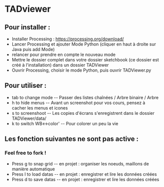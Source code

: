 
# TADviewer

## Pour installer : 

* Installer Processing : https://processing.org/download/
* Lancer Processing et ajouter Mode Python (cliquer en haut à droite sur Java puis add Mode)
* relancer pour prendre en compte le nouveau mode
* Mettre le dossier complet dans votre dossier sketchbook (ce dossier est créé à l'installation) dans un dossier TADViewer
* Ouvrir Processing, choisir le mode Python, puis ouvrir TADViewer.py

## Pour utiliser :

* tab to change mode -- Passer des listes chaînées / Arbre binaire / Arbre
* h to hide menus -- Avant un screenshot pour vos cours, pensez à cacher les menus et icones
* s to screenshoot -- Les copies d'écrans s'enregistrent dans le dossier TADViewer/data/
* k to switch WB<->color' -- Pour colorer un peu la vie

## Les fonction suivantes ne sont pas active : 

### Feel free to fork !

* Press g to snap grid  -- en projet : organiser les noeuds, maillons de manière automatique
* Press l to load datas -- en projet : enregistrer et lire les données créées
* Press d to save datas -- en projet : enregistrer et lire les données créées
